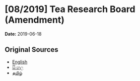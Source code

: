 # [08/2019] Tea Research Board (Amendment)

**Date:** 2019-06-18

## Original Sources

- [English](https://documents.gov.lk/view/acts/2019/6/08-2019_E.pdf)
- [සිංහල](https://documents.gov.lk/view/acts/2019/6/08-2019_S.pdf)
- [தமிழ்](https://documents.gov.lk/view/acts/2019/6/08-2019_T.pdf)
